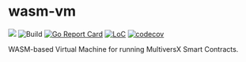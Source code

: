 # wasm-vm

[![](https://img.shields.io/badge/made%20by-MultiversX-blue.svg)](http://multiversx.com/)
![Build](https://github.com/multiversx/mx-chain-vm-v1_3-go/actions/workflows/build-test.yml/badge.svg?branch=master)
[![Go Report Card](https://goreportcard.com/badge/multiversx/mx-chain-vm-v1_3-go)](https://goreportcard.com/report/multiversx/mx-chain-vm-v1_3-go)
[![LoC](https://tokei.rs/b1/github/multiversx/mx-chain-vm-v1_3-go?category=code)](https://github.com/multiversx/mx-chain-vm-v1_3-go)
[![codecov](https://codecov.io/gh/multiversx/mx-chain-vm-v1_3-go/branch/master/graph/badge.svg?token=MYS5EDASOJ)](https://codecov.io/gh/multiversx/mx-chain-vm-v1_3-go)

WASM-based Virtual Machine for running MultiversX Smart Contracts.
